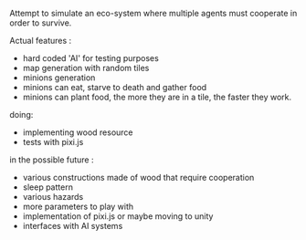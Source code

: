 Attempt to simulate an eco-system where multiple agents must cooperate in order to survive.

Actual features :
- hard coded 'AI' for testing purposes
- map generation with random tiles
- minions generation
- minions can eat, starve to death and gather food
- minions can plant food, the more they are in a tile, the faster they work.

doing:
- implementing wood resource
- tests with pixi.js

in the possible future :
- various constructions made of wood that require cooperation
- sleep pattern
- various hazards
- more parameters to play with
- implementation of pixi.js or maybe moving to unity
- interfaces with AI systems